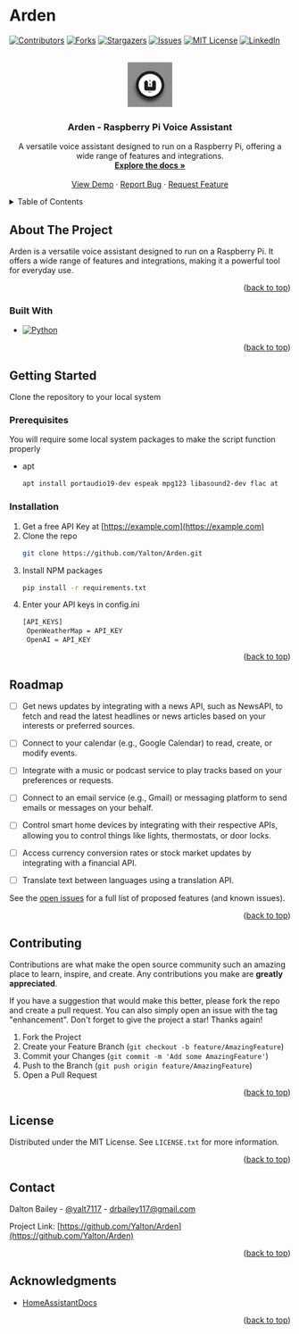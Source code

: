 # Arden 
<a name="readme-top"></a>

[![Contributors][contributors-shield]][contributors-url]
[![Forks][forks-shield]][forks-url]
[![Stargazers][stars-shield]][stars-url]
[![Issues][issues-shield]][issues-url]
[![MIT License][license-shield]][license-url]
[![LinkedIn][linkedin-shield]][linkedin-url]

<br />
<div align="center">
  <a href="https://github.com/Yalton/Arden">
    <img src="img/logo.png" alt="Logo" width="80" height="80">
  </a>
  <h3 align="center">Arden - Raspberry Pi Voice Assistant</h3>
  <p align="center">
    A versatile voice assistant designed to run on a Raspberry Pi, offering a wide range of features and integrations.
    <br />
    <a href="https://github.com/Yalton/Arden"><strong>Explore the docs »</strong></a>
    <br />
    <br />
    <a href="https://github.com/Yalton/Arden">View Demo</a>
    ·
    <a href="https://github.com/Yalton/Arden/issues">Report Bug</a>
    ·
    <a href="https://github.com/Yalton/Arden/issues">Request Feature</a>
  </p>
</div>
<details>
  <summary>Table of Contents</summary>
  <ol>
    <li>
      <a href="#about-the-project">About The Project</a>
      <ul>
        <li><a href="#built-with">Built With</a></li>
      </ul>
    </li>
    <li>
      <a href="#getting-started">Getting Started</a>
      <ul>
        <li><a href="#prerequisites">Prerequisites</a></li>
        <li><a href="#installation">Installation</a></li>
      </ul>
    </li>
    <li><a href="#usage">Usage</a></li>
    <li><a href="#roadmap">Roadmap</a></li>
    <li><a href="#contributing">Contributing</a></li>
    <li><a href="#license">License</a></li>
    <li><a href="#contact">Contact</a></li>
    <li><a href="#acknowledgments">Acknowledgments</a></li>
  </ol>
</details>

## About The Project

Arden is a versatile voice assistant designed to run on a Raspberry Pi. It offers a wide range of features and integrations, making it a powerful tool for everyday use. 


<p align="right">(<a href="#readme-top">back to top</a>)</p>


### Built With

* [![Python][python-badge]][Python-url]


<p align="right">(<a href="#readme-top">back to top</a>)</p>



<!-- GETTING STARTED -->
## Getting Started

Clone the repository to your local system 

### Prerequisites

You will require some local system packages to make the script function properly 
* apt
  ```sh
  apt install portaudio19-dev espeak mpg123 libasound2-dev flac at
  ```

### Installation

1. Get a free API Key at [https://example.com](https://example.com)
2. Clone the repo
   ```sh
   git clone https://github.com/Yalton/Arden.git
   ```
3. Install NPM packages
   ```sh
   pip install -r requirements.txt
   ```
4. Enter your API keys in config.ini
   ```
   [API_KEYS]
    OpenWeatherMap = API_KEY
    OpenAI = API_KEY
   ```

<p align="right">(<a href="#readme-top">back to top</a>)</p>



<!-- USAGE EXAMPLES -->
<!-- ## Usage

Use this space to show useful examples of how a project can be used. Additional screenshots, code examples and demos work well in this space. You may also link to more resources.

_For more examples, please refer to the [Documentation](https://example.com)_

<p align="right">(<a href="#readme-top">back to top</a>)</p>
 -->


<!-- ROADMAP -->
## Roadmap

- [ ] Get news updates by integrating with a news API, such as NewsAPI, to fetch and read the latest headlines or news articles based on your interests or preferred sources.
- [ ] Connect to your calendar (e.g., Google Calendar) to read, create, or modify events.
- [ ] Integrate with a music or podcast service to play tracks based on your preferences or requests.
- [ ] Connect to an email service (e.g., Gmail) or messaging platform to send emails or messages on your behalf.
- [ ] Control smart home devices by integrating with their respective APIs, allowing you to control things like lights, thermostats, or door locks.
- [ ] Access currency conversion rates or stock market updates by integrating with a financial API.
- [ ] Translate text between languages using a translation API.


See the [open issues](https://github.com/Yalton/Arden/issues) for a full list of proposed features (and known issues).

<p align="right">(<a href="#readme-top">back to top</a>)</p>



<!-- CONTRIBUTING -->
## Contributing

Contributions are what make the open source community such an amazing place to learn, inspire, and create. Any contributions you make are **greatly appreciated**.

If you have a suggestion that would make this better, please fork the repo and create a pull request. You can also simply open an issue with the tag "enhancement".
Don't forget to give the project a star! Thanks again!

1. Fork the Project
2. Create your Feature Branch (`git checkout -b feature/AmazingFeature`)
3. Commit your Changes (`git commit -m 'Add some AmazingFeature'`)
4. Push to the Branch (`git push origin feature/AmazingFeature`)
5. Open a Pull Request

<p align="right">(<a href="#readme-top">back to top</a>)</p>



<!-- LICENSE -->
## License

Distributed under the MIT License. See `LICENSE.txt` for more information.

<p align="right">(<a href="#readme-top">back to top</a>)</p>

<!-- CONTACT -->
## Contact

Dalton Bailey - [@yalt7117](https://twitter.com/yalt7117) - drbailey117@gmail.com

Project Link: [https://github.com/Yalton/Arden](https://github.com/Yalton/Arden)

<p align="right">(<a href="#readme-top">back to top</a>)</p>



<!-- ACKNOWLEDGMENTS -->
## Acknowledgments

* [HomeAssistantDocs](https://developers.home-assistant.io/docs/api/rest/)
<!-- * []()
* []() -->

<p align="right">(<a href="#readme-top">back to top</a>)</p>



<!-- MARKDOWN LINKS & IMAGES -->
<!-- https://www.markdownguide.org/basic-syntax/#reference-style-links -->
[python-badge]: https://img.shields.io/badge/Python-3776AB?style=for-the-badge&logo=python&logoColor=white
[python-url]: https://www.python.org
[contributors-shield]: https://img.shields.io/github/contributors/Yalton/Arden.svg?style=for-the-badge
[contributors-url]: https://github.com/Yalton/Arden/graphs/contributors
[forks-shield]: https://img.shields.io/github/forks/Yalton/Arden.svg?style=for-the-badge
[forks-url]: https://github.com/Yalton/Arden/network/members
[stars-shield]: https://img.shields.io/github/stars/Yalton/Arden.svg?style=for-the-badge
[stars-url]: https://github.com/Yalton/Arden/stargazers
[issues-shield]: https://img.shields.io/github/issues/Yalton/Arden.svg?style=for-the-badge
[issues-url]: https://github.com/Yalton/Arden/issues
[license-shield]: https://img.shields.io/github/license/Yalton/Arden.svg?style=for-the-badge
[license-url]: https://github.com/Yalton/Arden/blob/master/LICENSE.txt
[linkedin-shield]: https://img.shields.io/badge/-LinkedIn-black.svg?style=for-the-badge&logo=linkedin&colorB=555
[linkedin-url]: https://linkedin.com/in/dalton-r-bailey
[product-screenshot]: images/screenshot.png
[Next.js]: https://img.shields.io/badge/next.js-000000?style=for-the-badge&logo=nextdotjs&logoColor=white
[Next-url]: https://nextjs.org/
[React.js]: https://img.shields.io/badge/React-20232A?style=for-the-badge&logo=react&logoColor=61DAFB
[React-url]: https://reactjs.org/
[Vue.js]: https://img.shields.io/badge/Vue.js-35495E?style=for-the-badge&logo=vuedotjs&logoColor=4FC08D
[Vue-url]: https://vuejs.org/
[Angular.io]: https://img.shields.io/badge/Angular-DD0031?style=for-the-badge&logo=angular&logoColor=white
[Angular-url]: https://angular.io/
[Svelte.dev]: https://img.shields.io/badge/Svelte-4A4A55?style=for-the-badge&logo=svelte&logoColor=FF3E00
[Svelte-url]: https://svelte.dev/
[Laravel.com]: https://img.shields.io/badge/Laravel-FF2D20?style=for-the-badge&logo=laravel&logoColor=white
[Laravel-url]: https://laravel.com
[Bootstrap.com]: https://img.shields.io/badge/Bootstrap-563D7C?style=for-the-badge&logo=bootstrap&logoColor=white
[Bootstrap-url]: https://getbootstrap.com
[JQuery.com]: https://img.shields.io/badge/jQuery-0769AD?style=for-the-badge&logo=jquery&logoColor=white
[JQuery-url]: https://jquery.com 
